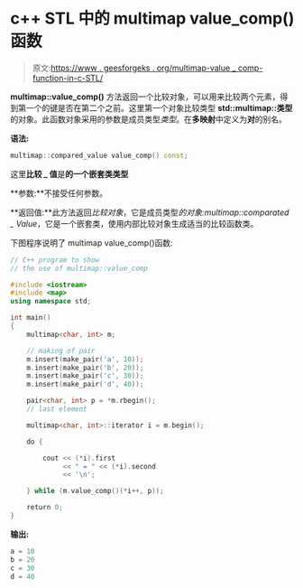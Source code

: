 # c++ STL 中的 multimap value_comp()函数

> 原文:[https://www . geesforgeks . org/multimap-value _ comp-function-in-c-STL/](https://www.geeksforgeeks.org/multimap-value_comp-function-in-c-stl/)

**multimap::value_comp()** 方法返回一个比较对象，可以用来比较两个元素，得到第一个的键是否在第二个之前。这里第一个对象比较类型 **std::multimap::类型**的对象。此函数对象采用的参数是成员类型*类型*。在**多映射**中定义为**对**的别名。

**语法:**

```cpp
multimap::compared_value value_comp() const;
```

这里**比较 _ 值**是**的一个嵌套类类型**

**参数:**不接受任何参数。

**返回值:**此方法返回*比较对象*，它是成员类型*的对象:multimap::comparated _ Value*，它是一个嵌套类，使用内部比较对象生成适当的比较函数类。

下图程序说明了 multimap value_comp()函数:

```cpp
// C++ program to show
// the use of multimap::value_comp

#include <iostream>
#include <map>
using namespace std;

int main()
{
    multimap<char, int> m;

    // making of pair
    m.insert(make_pair('a', 10));
    m.insert(make_pair('b', 20));
    m.insert(make_pair('c', 30));
    m.insert(make_pair('d', 40));

    pair<char, int> p = *m.rbegin();
    // last element

    multimap<char, int>::iterator i = m.begin();

    do {

        cout << (*i).first
             << " = " << (*i).second
             << '\n';

    } while (m.value_comp()(*i++, p));

    return 0;
}
```

**输出:**

```cpp
a = 10
b = 20
c = 30
d = 40

```